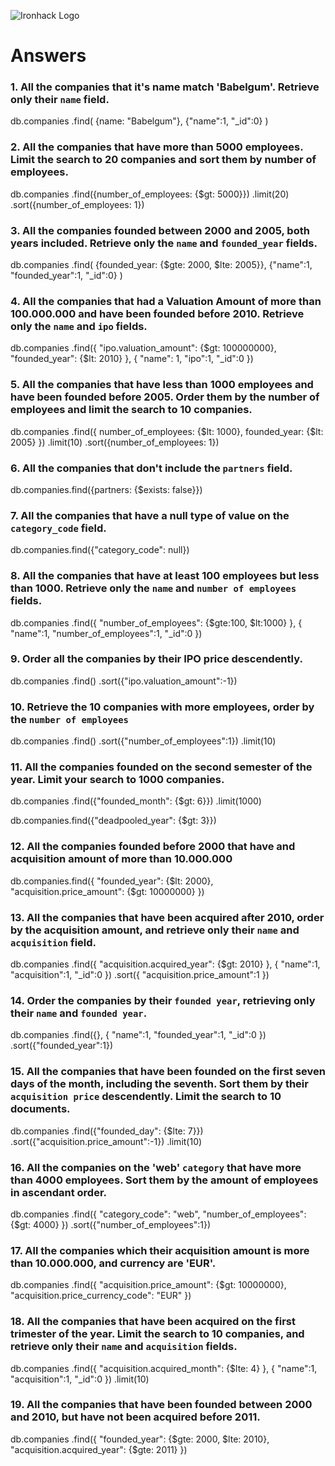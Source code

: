 ![Ironhack Logo](https://i.imgur.com/1QgrNNw.png)

# Answers

### 1. All the companies that it's name match 'Babelgum'. Retrieve only their `name` field.

<!-- Your Code Goes Here -->

db.companies
.find(
  {name: "Babelgum"}, 
  {"name":1, "\_id":0}
)

### 2. All the companies that have more than 5000 employees. Limit the search to 20 companies and sort them by **number of employees**.

<!-- Your Code Goes Here -->

db.companies
  .find({number_of_employees: {\$gt: 5000}})
  .limit(20)
  .sort({number_of_employees: 1})

### 3. All the companies founded between 2000 and 2005, both years included. Retrieve only the `name` and `founded_year` fields.

<!-- Your Code Goes Here -->

db.companies
.find(
  {founded_year: {$gte: 2000, $lte: 2005}},
  {"name":1, "founded_year":1, "\_id":0}
)

### 4. All the companies that had a Valuation Amount of more than 100.000.000 and have been founded before 2010. Retrieve only the `name` and `ipo` fields.

<!-- Your Code Goes Here -->
db.companies
  .find({
    "ipo.valuation_amount": {$gt: 100000000}, "founded_year": {$lt: 2010}
  }, {
    "name": 1, "ipo":1, "_id":0
  })

### 5. All the companies that have less than 1000 employees and have been founded before 2005. Order them by the number of employees and limit the search to 10 companies.

<!-- Your Code Goes Here -->
db.companies
  .find({
    number_of_employees: {$lt: 1000}, 
    founded_year: {$lt: 2005}
  })
  .limit(10)
  .sort({number_of_employees: 1})

### 6. All the companies that don't include the `partners` field.

<!-- Your Code Goes Here -->
db.companies.find({partners: {$exists: false}})

### 7. All the companies that have a null type of value on the `category_code` field.

<!-- Your Code Goes Here -->
db.companies.find({"category_code": null})

### 8. All the companies that have at least 100 employees but less than 1000. Retrieve only the `name` and `number of employees` fields.

<!-- Your Code Goes Here -->
db.companies
  .find({
    "number_of_employees": {$gte:100, $lt:1000}
  }, {
    "name":1, 
    "number_of_employees":1, 
    "_id":0
  })

### 9. Order all the companies by their IPO price descendently.

<!-- Your Code Goes Here -->
db.companies
  .find()
  .sort({"ipo.valuation_amount":-1})


### 10. Retrieve the 10 companies with more employees, order by the `number of employees`

<!-- Your Code Goes Here -->
db.companies
  .find()
  .sort({"number_of_employees":1})
  .limit(10)

### 11. All the companies founded on the second semester of the year. Limit your search to 1000 companies.

<!-- Your Code Goes Here -->
db.companies
  .find({"founded_month": {$gt: 6}})
  .limit(1000)

<!-- ### 12. All the companies that have been 'deadpooled' after the third year. -->

<!-- Your Code Goes Here -->
db.companies.find({"deadpooled_year": {$gt: 3}})

### 12. All the companies founded before 2000 that have and acquisition amount of more than 10.000.000

<!-- Your Code Goes Here -->
db.companies.find({
  "founded_year": {$lt: 2000}, 
  "acquisition.price_amount": {$gt: 10000000}
})

### 13. All the companies that have been acquired after 2010, order by the acquisition amount, and retrieve only their `name` and `acquisition` field.

<!-- Your Code Goes Here -->
db.companies
  .find({
      "acquisition.acquired_year": {$gt: 2010}
    }, {
      "name":1, "acquisition":1, 
      "_id":0
  })
  .sort({
    "acquisition.price_amount":1
  })

### 14. Order the companies by their `founded year`, retrieving only their `name` and `founded year`.

<!-- Your Code Goes Here -->
db.companies
  .find({}, {
    "name":1, 
    "founded_year":1, 
    "_id":0
  })
  .sort({"founded_year":1})

### 15. All the companies that have been founded on the first seven days of the month, including the seventh. Sort them by their `acquisition price` descendently. Limit the search to 10 documents.

<!-- Your Code Goes Here -->
db.companies
  .find({"founded_day": {$lte: 7}})
  .sort({"acquisition.price_amount":-1})
  .limit(10)

### 16. All the companies on the 'web' `category` that have more than 4000 employees. Sort them by the amount of employees in ascendant order.

<!-- Your Code Goes Here -->
db.companies
  .find({
    "category_code": "web", 
    "number_of_employees": {$gt: 4000}
  })
  .sort({"number_of_employees":1})

### 17. All the companies which their acquisition amount is more than 10.000.000, and currency are 'EUR'.

<!-- Your Code Goes Here -->
db.companies
  .find({
    "acquisition.price_amount": {$gt: 10000000}, "acquisition.price_currency_code": "EUR"
  })

### 18. All the companies that have been acquired on the first trimester of the year. Limit the search to 10 companies, and retrieve only their `name` and `acquisition` fields.

<!-- Your Code Goes Here -->
db.companies
  .find({
      "acquisition.acquired_month": {$lte: 4}
    }, {
      "name":1, 
      "acquisition":1, 
      "_id":0
  })
  .limit(10)

### 19. All the companies that have been founded between 2000 and 2010, but have not been acquired before 2011.

<!-- Your Code Goes Here -->
db.companies
  .find({
    "founded_year": {$gte: 2000, $lte: 2010}, 
    "acquisition.acquired_year": {$gte: 2011}
  })